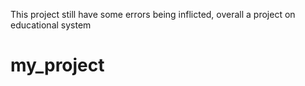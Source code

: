 This project still have some errors being inflicted, overall a project on educational system


# my_project
